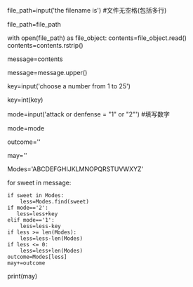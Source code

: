 file_path=input('the filename is')          #文件无空格(包括多行)

file_path=file_path

with open(file_path) as file_object:
    contents=file_object.read()
    contents=contents.rstrip()


message=contents

message=message.upper()

key=input('choose a number from 1 to 25')

key=int(key)

mode=input('attack or denfense = "1" or "2"')        #填写数字

mode=mode

outcome=''

may=''

Modes='ABCDEFGHIJKLMNOPQRSTUVWXYZ'

for sweet in message:
    
    if sweet in Modes:
        less=Modes.find(sweet)
    if mode=='2':
       less=less+key
    elif mode=='1':
        less=less-key
    if less >= len(Modes):
        less=less-len(Modes)
    if less <= 0:
        less=less+len(Modes)
    outcome=Modes[less]
    may+=outcome


print(may)
